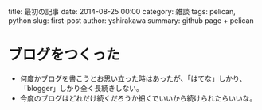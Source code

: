 title: 最初の記事
date: 2014-08-25 00:00
category: 雑談
tags: pelican, python
slug: first-post
author: yshirakawa
summary: github page + pelican

# ブログをつくった

- 何度かブログを書こうとお思い立った時はあったが、「はてな」しかり、「blogger」しかり全く長続きしない。
- 今度のブログはどれだけ続くだろうか細くでいいから続けられたらいいな。
